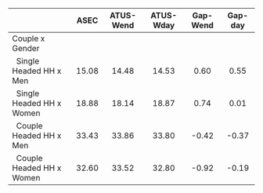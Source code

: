 
|                      |         ASEC |    ATUS-Wend |    ATUS-Wday |     Gap-Wend |      Gap-day |
| -------------------- | :----------: | :----------: | :----------: | :----------: | :----------: |
| Couple x Gender      |              |              |              |              |              |
| &nbsp;&nbsp;Single Headed HH x Men |        15.08 |        14.48 |        14.53 |         0.60 |         0.55 |
| &nbsp;&nbsp;Single Headed HH x Women |        18.88 |        18.14 |        18.87 |         0.74 |         0.01 |
| &nbsp;&nbsp;Couple Headed HH x Men |        33.43 |        33.86 |        33.80 |        -0.42 |        -0.37 |
| &nbsp;&nbsp;Couple Headed HH x Women |        32.60 |        33.52 |        32.80 |        -0.92 |        -0.19 |


